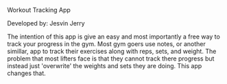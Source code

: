Workout Tracking App

Developed by: Jesvin Jerry

The intention of this app is give an easy and most importantly a free way to track your progress in the gym.
Most gym goers use notes, or another simillar, app to track their exercises along with reps, sets, and weight.
The problem that most lifters face is that they cannot track there progress but instead just 'overwrite'
the weights and sets they are doing. This app changes that.
